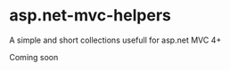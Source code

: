 asp.net-mvc-helpers
===================

A simple and short collections usefull for asp.net MVC 4+

Coming soon
